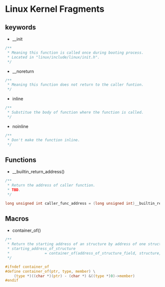 Linux Kernel Fragments
======================

keywords
--------

- __init
```c
/**
 * Meaning this function is called once during booting process.
 * Located in "linux/include/linux/init.h".
 */
```
- __noreturn
```c
/**
 * Meaning this function does not return to the caller funtion.
 */
```
- inline
```c
/**
 * Substitue the body of function where the function is called.
 */
```
- noinline
```c
/**
 * Don't make the function inline.
 */
```

Functions
---------

- __builtin_return_address()
```c
/**
 * Return the address of caller function.
 * TBD.
 */

long unsigned int caller_func_address = (long unsigned int)__builtin_return_address(0);
```

Macros
------

- container_of()
```c
/**
 * Return the starting address of an structure by address of one structure field.
 * starting_address_of_structure
 *                = container_of(address_of_structure_field, structure, structure_field)
 */

#ifndef container_of
#define container_of(ptr, type, member) \
    (type *)((char *)(ptr) - (char *) &((type *)0)->member)
#endif
```